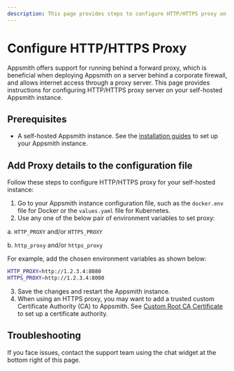 ```yaml
---
description: This page provides steps to configure HTTP/HTTPS proxy on your self-hosted instance.
---
```


# Configure HTTP/HTTPS Proxy

Appsmith offers support for running behind a forward proxy, which is beneficial when deploying Appsmith on a server behind a corporate firewall, and allows internet access through a proxy server. This page provides instructions for configuring HTTP/HTTPS proxy server on your self-hosted Appsmith instance.

## Prerequisites

- A self-hosted Appsmith instance. See the [installation guides](/getting-started/setup/installation-guides) to set up your Appsmith instance.

## Add Proxy details to the configuration file

Follow these steps to configure HTTP/HTTPS proxy for your self-hosted instance:

1. Go to your Appsmith instance configuration file, such as the `docker.env` file for Docker or the `values.yaml` file for Kubernetes.
2. Use any one of the below pair of environment variables to set proxy:

 a. `HTTP_PROXY` and/or `HTTPS_PROXY` 

 b. `http_proxy` and/or `https_proxy`

For example, add the chosen environment variables as shown below:
 ```bash
 HTTP_PROXY=http://1.2.3.4:8080
 HTTPS_PROXY=http://1.2.3.4:8080
 ```
3. Save the changes and restart the Appsmith instance.
4. When using an HTTPS proxy, you may want to add a trusted custom Certificate Authority (CA) to Appsmith. See [Custom Root CA Certificate](/getting-started/setup/instance-configuration/custom-domain/custom-ca-root-certificate) to set up a certificate authority.

## Troubleshooting

If you face issues, contact the support team using the chat widget at the bottom right of this page.
